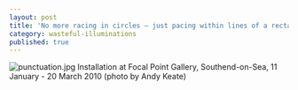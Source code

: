 ```yaml
---
layout: post
title: 'No more racing in circles — just pacing within lines of a rectangle, 2010'
category: wasteful-illuminations
published: true
---
```


![punctuation.jpg]({{site.baseurl}}/assets/img/0209-no-more-racing-in-circles-just-pacing-within-lines-of-a-rectangle-2010.jpg)
Installation at Focal Point Gallery, Southend-on-Sea, 11 January - 20 March 2010 (photo by Andy Keate)
